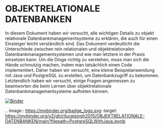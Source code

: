 # OBJEKTRELATIONALE DATENBANKEN

In diesem Dokument haben wir versucht, alle wichtigen Details zu objekt
relationale Datenbankmanagementsysteme zu erklären, die auch für einen Einsteiger leicht verständlich sind.
Das Dokument verdeutlicht die Unterschiede zwischen rein relationalen und objektrelationalen
Datenbankmanagementsystemen und wie man letztere in der Praxis einsetzen kann.
Um die Dinge richtig zu verstehen, muss man sich die Hände schmutzig machen, indem man tatsächlich einen
Code implementiert. Daher haben wir versucht, eine kleine Beispielanwendung mit Java und PostgreSQL zu erstellen, um
Datenbankzugriff zu bekommen. Letztendlich haben wir versucht, einige Fragen angemessen zu beantworten
die beim Lernen über objektrelationale Datenbankmanagementsysteme auftreten können.

[![Binder](https://mybinder.org/badge_logo.svg)](https://mybinder.org/v2/gh/riturajsingh2015/OBJEKTRELATIONALE-DATENBANKEN/main?filepath=PostgreSQLWithJava.ipynb)

.. image:: https://mybinder.org/badge_logo.svg
 :target: https://mybinder.org/v2/gh/riturajsingh2015/OBJEKTRELATIONALE-DATENBANKEN/main?filepath=PostgreSQLWithJava.ipynb
